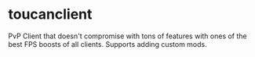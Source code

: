 # toucanclient
PvP Client that doesn't compromise with tons of features with ones of the best FPS boosts of all clients. Supports adding custom mods.
